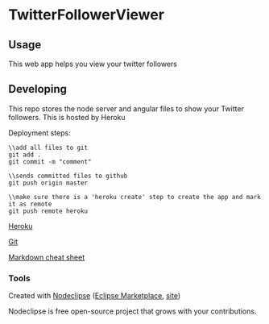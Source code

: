 

# TwitterFollowerViewer



## Usage

This web app helps you view your twitter followers

## Developing

This repo stores the node server and angular files to show your Twitter followers. This is hosted by Heroku

Deployment steps:

```
\\add all files to git
git add .
git commit -m "comment"

\\sends committed files to github
git push origin master

\\make sure there is a 'heroku create' step to create the app and mark it as remote 
git push remote heroku
```

[Heroku](https://devcenter.heroku.com/articles/getting-started-with-nodejs#introduction)

[Git](https://help.github.com/articles/adding-an-existing-project-to-github-using-the-command-line/)

[Markdown cheat sheet](https://github.com/adam-p/markdown-here/wiki/Markdown-Cheatsheet)

### Tools

Created with [Nodeclipse](https://github.com/Nodeclipse/nodeclipse-1)
 ([Eclipse Marketplace](http://marketplace.eclipse.org/content/nodeclipse), [site](http://www.nodeclipse.org))   

Nodeclipse is free open-source project that grows with your contributions.

